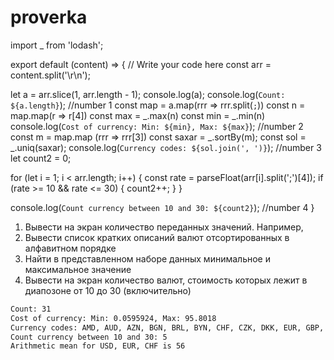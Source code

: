 # proverka
import _ from 'lodash';

export default (content) => {
  // Write your code here
const arr = content.split('\r\n');

let a = arr.slice(1, arr.length - 1);
console.log(a);
console.log(`Count: ${a.length}`);
//number 1 
const map = a.map(rrr => rrr.split(`;`))
const n = map.map(r => r[4])
const max = _.max(n)
const min = _.min(n)
console.log(`Cost of currency: Min: ${min}, Max: ${max}`);
//number 2 
const m = map.map (rrr => rrr[3])
const saxar = _.sortBy(m);
const sol = _.uniq(saxar);
console.log(`Currency codes: ${sol.join(', ')}`);
//number 3
let count2 = 0;

for (let i = 1; i < arr.length; i++) {
  const rate = parseFloat(arr[i].split(';')[4]);
  if (rate >= 10 && rate <= 30) {
    count2++;
  }
}

console.log(`Count currency between 10 and 30: ${count2}`);
//number 4 
}

1. Вывести на экран количество переданных значений. Например,
2. Вывести список кратких описаний валют отсортированных в алфавитном порядке
3. Найти в представленном наборе данных минимальное и максимальное значение
4. Вывести на экран количество валют, стоимость которых лежит в диапозоне от 10 до 30 (включительно)
```bash
Count: 31
Cost of currency: Min: 0.0595924, Max: 95.8018
Currency codes: AMD, AUD, AZN, BGN, BRL, BYN, CHF, CZK, DKK, EUR, GBP, HKD, HUF, JPY, KRW, SEK, USD, ZAR
Count currency between 10 and 30: 5
Arithmetic mean for USD, EUR, CHF is 56
